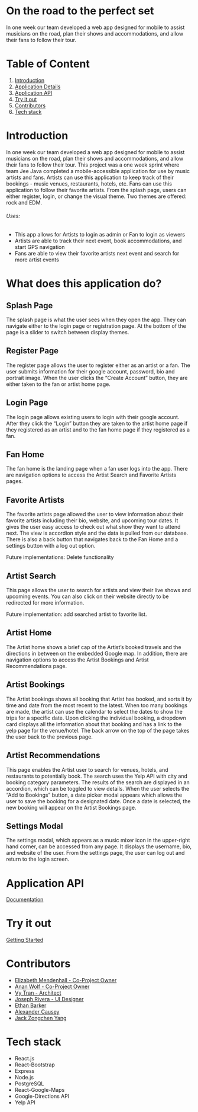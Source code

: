 # On the road to the perfect set

In one week our team developed a web app designed for mobile to assist musicians on the road, plan their shows and accommodations, and allow their fans to follow their tour.

# Table of Content

1. [Introduction](https://github.com/TeamJeeJava/ThePerfectSet#introduction)
2. [Application Details](https://github.com/TeamJeeJava/ThePerfectSet#what-does-this-application-do)
3. [Application API](https://github.com/TeamJeeJava/ThePerfectSet#application-api)
4. [Try it out](https://github.com/TeamJeeJava/ThePerfectSet#try-it-out)
5. [Contributors](https://github.com/TeamJeeJava/ThePerfectSet#contributors)
6. [Tech stack](https://github.com/TeamJeeJava/ThePerfectSet#tech-stack)

# Introduction

In one week our team developed a web app designed for mobile to assist musicians on the road, plan their shows and accommodations, and allow their fans to follow their tour.
This project was a one week sprint where team Jee Java completed a mobile-accessible application for use by music artists and fans.
Artists can use this application to keep track of their bookings - music venues, restaurants, hotels, etc.
Fans can use this application to follow their favorite artists.
From the splash page, users can either register, login, or change the visual theme. Two themes are offered: rock and EDM.

###### Uses:

- This app allows for Artists to login as admin or Fan to login as viewers
- Artists are able to track their next event, book accommodations, and start GPS navigation
- Fans are able to view their favorite artists next event and search for more artist events

# What does this application do?

## Splash Page

The splash page is what the user sees when they open the app. They can navigate either to the login page or registration page. At the bottom of the page is a slider to switch between display themes.

## Register Page

The register page allows the user to register either as an artist or a fan. The user submits information for their google account, password, bio and portrait image. When the user clicks the “Create Account” button, they are either taken to the fan or artist home page.

## Login Page

The login page allows existing users to login with their google account. After they click the “Login” button they are taken to the artist home page if they registered as an artist and to the fan home page if they registered as a fan.

## Fan Home

The fan home is the landing page when a fan user logs into the app. There are navigation options to access the Artist Search and Favorite Artists pages.

## Favorite Artists

The favorite artists page allowed the user to view information about their favorite artists including their bio, website, and upcoming tour dates. It gives the user easy access to check out what show they want to attend next. The view is accordion style and the data is pulled from our database. There is also a back button that navigates back to the Fan Home and a settings button with a log out option.

Future implementations: Delete functionality

## Artist Search

This page allows the user to search for artists and view their live shows and upcoming events. You can also click on their website directly to be redirected for more information.

Future implementation: add searched artist to favorite list.

## Artist Home

The Artist home shows a brief cap of the Artist’s booked travels and the directions in between on the embedded Google map. In addition, there are navigation options to access the Artist Bookings and Artist Recommendations page.

## Artist Bookings

The Artist bookings shows all booking that Artist has booked, and sorts it by time and date from the most recent to the latest. When too many bookings are made, the artist can use the calendar to select the dates to show the trips for a specific date. Upon clicking the individual booking, a dropdown card displays all the information about that booking and has a link to the yelp page for the venue/hotel. The back arrow on the top of the page takes the user back to the previous page.

## Artist Recommendations

This page enables the Artist user to search for venues, hotels, and restaurants to potentially book. The search uses the Yelp API with city and booking category parameters. The results of the search are displayed in an accordion, which can be toggled to view details. When the user selects the “Add to Bookings” button, a date picker modal appears which allows the user to save the booking for a designated date. Once a date is selected, the new booking will appear on the Artist Bookings page.

## Settings Modal

The settings modal, which appears as a music mixer icon in the upper-right hand corner, can be accessed from any page. It displays the username, bio, and website of the user. From the settings page, the user can log out and return to the login screen.

# Application API

[Documentation](https://github.com/TeamJeeJava/ThePerfectSet/blob/master/PerfectSetAPI.md)

# Try it out

[Getting Started](https://github.com/TeamJeeJava/ThePerfectSet/blob/master/GettingStarted.md)

# Contributors

- [Elizabeth Mendenhall - Co-Project Owner](https://github.com/ZoyaStudio)
- [Anan Wolf - Co-Project Owner](https://github.com/ananwolf)
- [Vy Tran - Architect](https://github.com/vtran1022)
- [Joseph Rivera - UI Designer](https://github.com/JoeyRivera01)
- [Ethan Barker](https://github.com/ebbarker)
- [Alexander Causey](https://github.com/alexandercausey)
- [Jack Zongchen Yang](https://github.com/back22back)

# Tech stack

- React.js
- React-Bootstrap
- Express
- Node.js
- PostgreSQL
- React-Google-Maps
- Google-Directions API
- Yelp API
